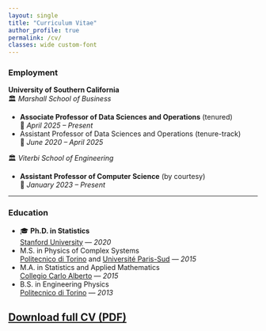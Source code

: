 ```yaml
---
layout: single
title: "Curriculum Vitae"
author_profile: true
permalink: /cv/
classes: wide custom-font
---
```


### Employment

**University of Southern California**  
🏛️ *Marshall School of Business*  
- **Associate Professor of Data Sciences and Operations** (tenured) <br>
  📅 *April 2025 – Present*  
- Assistant Professor of Data Sciences and Operations (tenure-track) <br>
  📅 *June 2020 – April 2025*

🏛️ *Viterbi School of Engineering*  
- **Assistant Professor of Computer Science** (by courtesy)   <br>
  📅 *January 2023 – Present*

---

### Education 

- 🎓 **Ph.D. in Statistics** <br> [Stanford University](https://statistics.stanford.edu/) — *2020*
-  M.S. in Physics of Complex Systems<br> [Politecnico di Torino](https://www.polito.it/index.php?lang=en) and [Université Paris-Sud](https://www.universite-paris-saclay.fr/en) — *2015*
-  M.A. in Statistics and Applied Mathematics<br> [Collegio Carlo Alberto](https://www.carloalberto.org/) — *2015*
-  B.S. in Engineering Physics<br> [Politecnico di Torino](https://www.polito.it/index.php?lang=en) — *2013*


## [Download full CV (PDF)](/assets/cv_matteo_sesia.pdf)
